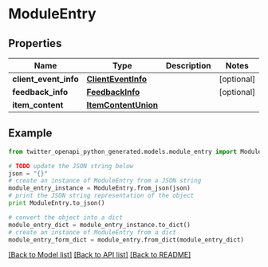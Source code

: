 # ModuleEntry


## Properties

Name | Type | Description | Notes
------------ | ------------- | ------------- | -------------
**client_event_info** | [**ClientEventInfo**](ClientEventInfo.md) |  | [optional] 
**feedback_info** | [**FeedbackInfo**](FeedbackInfo.md) |  | [optional] 
**item_content** | [**ItemContentUnion**](ItemContentUnion.md) |  | 

## Example

```python
from twitter_openapi_python_generated.models.module_entry import ModuleEntry

# TODO update the JSON string below
json = "{}"
# create an instance of ModuleEntry from a JSON string
module_entry_instance = ModuleEntry.from_json(json)
# print the JSON string representation of the object
print ModuleEntry.to_json()

# convert the object into a dict
module_entry_dict = module_entry_instance.to_dict()
# create an instance of ModuleEntry from a dict
module_entry_form_dict = module_entry.from_dict(module_entry_dict)
```
[[Back to Model list]](../README.md#documentation-for-models) [[Back to API list]](../README.md#documentation-for-api-endpoints) [[Back to README]](../README.md)


